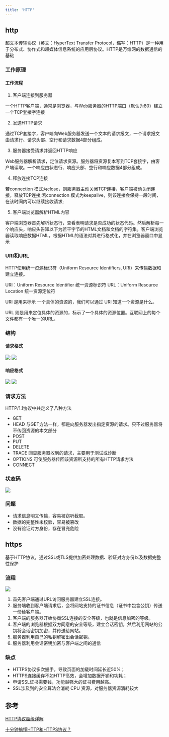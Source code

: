 ```yaml
---
title: 'HTTP'
---
```


## http

超文本传输协议（英文：HyperText Transfer Protocol，缩写：HTTP）是一种用于分布式、协作式和超媒体信息系统的应用层协议。HTTP是万维网的数据通信的基础

### 工作原理

#### 工作流程

1. 客户端连接到服务器

一个HTTP客户端，通常是浏览器，与Web服务器的HTTP端口（默认为80）建立一个TCP套接字连接

2. 发送HTTP请求

通过TCP套接字，客户端向Web服务器发送一个文本的请求报文，一个请求报文由请求行、请求头部、空行和请求数据4部分组成。

3. 服务器接受请求并返回HTTP响应

Web服务器解析请求，定位请求资源。服务器将资源复本写到TCP套接字，由客户端读取。一个响应由状态行、响应头部、空行和响应数据4部分组成。

4. 释放连接TCP连接

若connection 模式为close，则服务器主动关闭TCP连接，客户端被动关闭连接，释放TCP连接;若connection 模式为keepalive，则该连接会保持一段时间，在该时间内可以继续接收请求;

5. 客户端浏览器解析HTML内容

客户端浏览器首先解析状态行，查看表明请求是否成功的状态代码。然后解析每一个响应头，响应头告知以下为若干字节的HTML文档和文档的字符集。客户端浏览器读取响应数据HTML，根据HTML的语法对其进行格式化，并在浏览器窗口中显示

### URI和URL

HTTP使用统一资源标识符（Uniform Resource Identifiers, URI）来传输数据和建立连接。

URI：Uniform Resource Identifier 统一资源标识符
URL：Uniform Resource Location 统一资源定位符

URI 是用来标示 一个具体的资源的，我们可以通过 URI 知道一个资源是什么。

URL 则是用来定位具体的资源的，标示了一个具体的资源位置。互联网上的每个文件都有一个唯一的URL。

### 结构

#### 请求格式

![](../../../resources/os/867021-20180322001733298-201433635.jpg)
![](../../../resources/os/877318-20180418160914403-902015370.png)

#### 响应格式

![](../../../resources/os/867021-20180322001744323-654009411.jpg)
![](../../../resources/os/877318-20180418161014087-738990087.png)

### 请求方法

HTTP/1.1协议中共定义了八种方法

* GET
* HEAD 与GET方法一样，都是向服务器发出指定资源的请求。只不过服务器将不传回资源的本文部分
* POST
* PUT
* DELETE
* TRACE 回显服务器收到的请求，主要用于测试或诊断
* OPTIONS 可使服务器传回该资源所支持的所有HTTP请求方法
* CONNECT

### 状态码

![](../../../resources/os/877318-20180418161321986-304902913.png)


### 问题

* 请求信息明文传输，容易被窃听截取。
* 数据的完整性未校验，容易被篡改
* 没有验证对方身份，存在冒充危险

## https

基于HTTP协议，通过SSL或TLS提供加密处理数据、验证对方身份以及数据完整性保护

### 流程

![](../../../resources/os/v2-a994fbf3094d737814fe01c2b919477b_1440w.jpg)

1. 首先客户端通过URL访问服务器建立SSL连接。
2. 服务端收到客户端请求后，会将网站支持的证书信息（证书中包含公钥）传送一份给客户端。
3. 客户端的服务器开始协商SSL连接的安全等级，也就是信息加密的等级。
4. 客户端的浏览器根据双方同意的安全等级，建立会话密钥，然后利用网站的公钥将会话密钥加密，并传送给网站。
5. 服务器利用自己的私钥解密出会话密钥。
6. 服务器利用会话密钥加密与客户端之间的通信

### 缺点

* HTTPS协议多次握手，导致页面的加载时间延长近50%；
* HTTPS连接缓存不如HTTP高效，会增加数据开销和功耗；
* 申请SSL证书需要钱，功能越强大的证书费用越高。
* SSL涉及到的安全算法会消耗 CPU 资源，对服务器资源消耗较大

## 参考

[HTTP协议超级详解](https://www.cnblogs.com/an-wen/p/11180076.html)

[十分钟搞懂HTTP和HTTPS协议？](https://zhuanlan.zhihu.com/p/72616216)